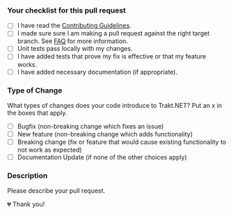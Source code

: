 ### Your checklist for this pull request
- [ ] I have read the [Contributing Guidelines](https://github.com/henrikfroehling/Trakt.NET/blob/develop/CONTRIBUTING.md).
- [ ] I made sure sure I am making a pull request against the right target branch. See [FAQ](https://github.com/henrikfroehling/Trakt.NET/blob/develop/CONTRIBUTING.md#faq) for more information.
- [ ] Unit tests pass locally with my changes.
- [ ] I have added tests that prove my fix is effective or that my feature works.
- [ ] I have added necessary documentation (if appropriate).

### Type of Change
What types of changes does your code introduce to Trakt.NET? Put an x in the boxes that apply.

- [ ] Bugfix (non-breaking change which fixes an issue)
- [ ] New feature (non-breaking change which adds functionality)
- [ ] Breaking change (fix or feature that would cause existing functionality to not work as expected)
- [ ] Documentation Update (if none of the other choices apply)

### Description
Please describe your pull request.

💔 Thank you!
